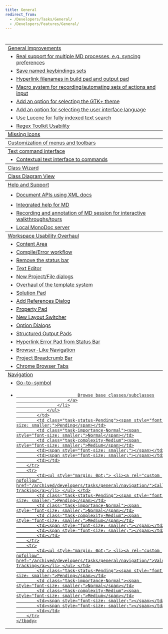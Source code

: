 ```yaml
---
title: General
redirect_from:
  - /Developers/Tasks/General/
  - /Developers/Features/General/
---
```


<table class="task-list" width="100%">
    <thead>
        <tr>
            <td style="padding-left: 0pt;" width="50%">  </td>
            <td valign="bottom"><span style="font-size: smaller;"><strong>Status</strong></span></td>
            <td valign="bottom"><span style="font-size: smaller;"><strong>Imp.</strong></span></td>
            <td valign="bottom"><strong><span style="font-size: smaller;">Compl.</span></strong></td>
            <td valign="bottom"><span style="font-size: smaller;"><strong>Ver.</strong></span></td>
            <td valign="bottom"><span style="font-size: smaller;"><strong>Owner</strong></span></td>
            <td valign="bottom">&nbsp;</td>
        </tr>
    </thead>
    <tbody>
        <tr>
            <td><a rel="custom nofollow" href="/archived/developers/tasks/general/general-improvements/">General Improvements</a></td>
            <td>&nbsp;</td>
            <td>&nbsp;</td>
            <td>&nbsp;</td>
            <td>&nbsp;</td>
            <td>&nbsp;</td>
            <td>&nbsp;</td>
        </tr>
        <tr>
            <td><ul style="margin: 0pt;"> <li><a rel="custom nofollow" href="/archived/developers/tasks/general/general-improvements/">Real support for multiple MD processes, e.g. syncing preferences</a></li> </ul> </td>
            <td class="task-status-Pending"><span style="font-size: smaller;">Pending</span></td>
            <td class="task-importance-Low"><span style="font-size: smaller;">Low</span></td>
            <td class="task-complexity-Medium"><span style="font-size: smaller;">Medium</span></td>
            <td><span style="font-size: smaller;"></span></td>
            <td><span style="font-size: smaller;"></span></td>
            <td></td>
        </tr>
        <tr>
            <td><ul style="margin: 0pt;"> <li><a rel="custom nofollow" href="/archived/developers/tasks/general/general-improvements/">Save named keybindings sets</a></li> </ul> </td>
            <td class="task-status-Pending"><span style="font-size: smaller;">Pending</span></td>
            <td class="task-importance-Normal"><span style="font-size: smaller;">Normal</span></td>
            <td class="task-complexity-1d"><span style="font-size: smaller;">1d</span></td>
            <td><span style="font-size: smaller;"></span></td>
            <td><span style="font-size: smaller;"></span></td>
            <td></td>
        </tr>
        <tr>
            <td><ul style="margin: 0pt;"> <li><a rel="custom nofollow" href="/archived/developers/tasks/general/general-improvements/">Hyperlink filenames in build pad and output pad</a></li> </ul> </td>
            <td class="task-status-Assigned"><span style="font-size: smaller;">Assigned</span></td>
            <td class="task-importance-Normal"><span style="font-size: smaller;">Normal</span></td>
            <td class="task-complexity-1h"><span style="font-size: smaller;">1h</span></td>
            <td><span style="font-size: smaller;">2.6</span></td>
            <td><span style="font-size: smaller;">lluis</span></td>
            <td></td>
        </tr>
        <tr>
            <td><ul style="margin: 0pt;"> <li><a rel="custom nofollow" href="/archived/developers/tasks/general/general-improvements/">Macro system for recording/automating sets of actions and input</a></li> </ul> </td>
            <td class="task-status-Pending"><span style="font-size: smaller;">Pending</span></td>
            <td class="task-importance-Normal"><span style="font-size: smaller;">Normal</span></td>
            <td class="task-complexity-Medium"><span style="font-size: smaller;">Medium</span></td>
            <td><span style="font-size: smaller;"></span></td>
            <td><span style="font-size: smaller;"></span></td>
            <td></td>
        </tr>
        <tr>
            <td><ul style="margin: 0pt;"> <li><a rel="custom nofollow" href="/archived/developers/tasks/general/general-improvements/">Add an option for selecting the GTK+ theme</a></li> </ul> </td>
            <td class="task-status-Completed"><span style="font-size: smaller;">Completed</span></td>
            <td class="task-importance-Low"><span style="font-size: smaller;">Low</span></td>
            <td class="task-complexity-1h"><span style="font-size: smaller;">1h</span></td>
            <td><span style="font-size: smaller;">2.4</span></td>
            <td><span style="font-size: smaller;">lluis</span></td>
            <td></td>
        </tr>
        <tr>
            <td><ul style="margin: 0pt;"> <li><a rel="custom nofollow" href="/archived/developers/tasks/general/general-improvements/">Add an option for selecting the user interface language</a></li> </ul> </td>
            <td class="task-status-Completed"><span style="font-size: smaller;">Completed</span></td>
            <td class="task-importance-Low"><span style="font-size: smaller;">Low</span></td>
            <td class="task-complexity-2h"><span style="font-size: smaller;">2h</span></td>
            <td><span style="font-size: smaller;">2.4</span></td>
            <td><span style="font-size: smaller;">lluis</span></td>
            <td></td>
        </tr>
        <tr>
            <td><ul style="margin: 0pt;"> <li><a rel="custom nofollow" href="/archived/developers/tasks/general/general-improvements/">Use Lucene for fully indexed text search</a></li> </ul> </td>
            <td class="task-status-Pending"><span style="font-size: smaller;">Pending</span></td>
            <td class="task-importance-Normal"><span style="font-size: smaller;">Normal</span></td>
            <td class="task-complexity-Medium"><span style="font-size: smaller;">Medium</span></td>
            <td><span style="font-size: smaller;"></span></td>
            <td><span style="font-size: smaller;"></span></td>
            <td></td>
        </tr>
        <tr>
            <td><ul style="margin: 0pt;"> <li><a rel="custom nofollow" href="/archived/developers/tasks/general/general-improvements/">Regex Toolkit Usability</a></li> </ul> </td>
            <td class="task-status-Pending"><span style="font-size: smaller;">Pending</span></td>
            <td class="task-importance-Normal"><span style="font-size: smaller;">Normal</span></td>
            <td class="task-complexity-Medium"><span style="font-size: smaller;">Medium</span></td>
            <td><span style="font-size: smaller;"></span></td>
            <td><span style="font-size: smaller;"></span></td>
            <td></td>
        </tr>
    </tbody>
    <tbody>
        <tr>
            <td><a id="_task_a_General.MissingIcons"></a><a rel="custom nofollow" href="/archived/developers/tasks/general/missing-icons/">Missing Icons</a></td>
            <td class="task-status-Pending"><span style="font-size: smaller;">Pending</span></td>
            <td class="task-importance-Normal"><span style="font-size: smaller;">Normal</span></td>
            <td class="task-complexity-Low"><span style="font-size: smaller;">Low</span></td>
            <td><span style="font-size: smaller;"></span></td>
            <td><span style="font-size: smaller;"></span></td>
            <td></td>
        </tr>
    </tbody>
    <tbody>
        <tr>
            <td><a id="_task_a_General.MenuCustomization"></a><a rel="custom nofollow" href="/archived/developers/tasks/general/customization-of-menus-and-toolbars/">Customization of menus and toolbars</a></td>
            <td class="task-status-Pending"><span style="font-size: smaller;">Pending</span></td>
            <td class="task-importance-Low"><span style="font-size: smaller;">Low</span></td>
            <td class="task-complexity-"><span style="font-size: smaller;"></span></td>
            <td><span style="font-size: smaller;"></span></td>
            <td><span style="font-size: smaller;"></span></td>
            <td></td>
        </tr>
    </tbody>
    <tbody>
        <tr>
            <td><a rel="custom nofollow" href="/archived/developers/tasks/general/text-command-interface/">Text command interface</a></td>
            <td>&nbsp;</td>
            <td>&nbsp;</td>
            <td>&nbsp;</td>
            <td>&nbsp;</td>
            <td>&nbsp;</td>
            <td>&nbsp;</td>
        </tr>
        <tr>
            <td><ul style="margin: 0pt;"> <li><a rel="custom nofollow" href="/archived/developers/tasks/general/text-command-interface/">Contextual text interface to  commands</a></li> </ul> </td>
            <td class="task-status-Pending"><span style="font-size: smaller;">Pending</span></td>
            <td class="task-importance-Normal"><span style="font-size: smaller;">Normal</span></td>
            <td class="task-complexity-Medium"><span style="font-size: smaller;">Medium</span></td>
            <td><span style="font-size: smaller;"></span></td>
            <td><span style="font-size: smaller;"></span></td>
            <td></td>
        </tr>
    </tbody>
    <tbody>
        <tr>
            <td><a id="_task_a_General.ClassWizard"></a><a rel="custom nofollow" href="/archived/developers/tasks/general/class-wizard/">Class Wizard</a></td>
            <td class="task-status-Pending"><span style="font-size: smaller;">Pending</span></td>
            <td class="task-importance-Normal"><span style="font-size: smaller;">Normal</span></td>
            <td class="task-complexity-Low"><span style="font-size: smaller;">Low</span></td>
            <td><span style="font-size: smaller;"></span></td>
            <td><span style="font-size: smaller;"></span></td>
            <td></td>
        </tr>
    </tbody>
    <tbody>
        <tr>
            <td><a id="_task_a_General.ClassDiagram"></a><a rel="custom nofollow" href="/archived/developers/tasks/general/class-diagram-view/">Class Diagram View</a></td>
            <td class="task-status-Pending"><span style="font-size: smaller;">Pending</span></td>
            <td class="task-importance-Normal"><span style="font-size: smaller;">Normal</span></td>
            <td class="task-complexity-High"><span style="font-size: smaller;">High</span></td>
            <td><span style="font-size: smaller;"></span></td>
            <td><span style="font-size: smaller;"></span></td>
            <td></td>
        </tr>
    </tbody>
    <tbody>
        <tr>
            <td><a rel="custom nofollow" href="/archived/developers/tasks/general/help-and-support/">Help and Support</a></td>
            <td>&nbsp;</td>
            <td>&nbsp;</td>
            <td>&nbsp;</td>
            <td>&nbsp;</td>
            <td>&nbsp;</td>
            <td>&nbsp;</td>
        </tr>
        <tr>
            <td><ul style="margin: 0pt;"> <li><a rel="custom nofollow" href="/archived/developers/tasks/general/help-and-support/">Document APIs using XML docs</a></li> </ul> </td>
            <td class="task-status-In Progress"><span style="font-size: smaller;">In Progress</span></td>
            <td class="task-importance-Normal"><span style="font-size: smaller;">Normal</span></td>
            <td class="task-complexity-Low"><span style="font-size: smaller;">Low</span></td>
            <td><span style="font-size: smaller;"></span></td>
            <td><span style="font-size: smaller;">everyone</span></td>
            <td></td>
        </tr>
        <tr>
            <td><ul style="margin: 0pt;"> <li><a rel="custom nofollow" href="/archived/developers/tasks/general/help-and-support/">Integrated help for MD</a></li> </ul> </td>
            <td class="task-status-Pending"><span style="font-size: smaller;">Pending</span></td>
            <td class="task-importance-Low"><span style="font-size: smaller;">Low</span></td>
            <td class="task-complexity-Medium"><span style="font-size: smaller;">Medium</span></td>
            <td><span style="font-size: smaller;"></span></td>
            <td><span style="font-size: smaller;"></span></td>
            <td></td>
        </tr>
        <tr>
            <td><ul style="margin: 0pt;"> <li><a rel="custom nofollow" href="/archived/developers/tasks/general/help-and-support/">Recording and annotation of MD session for interactive walkthroughs/tours</a></li> </ul> </td>
            <td class="task-status-Pending"><span style="font-size: smaller;">Pending</span></td>
            <td class="task-importance-Low"><span style="font-size: smaller;">Low</span></td>
            <td class="task-complexity-Medium"><span style="font-size: smaller;">Medium</span></td>
            <td><span style="font-size: smaller;"></span></td>
            <td><span style="font-size: smaller;"></span></td>
            <td></td>
        </tr>
        <tr>
            <td><ul style="margin: 0pt;"> <li><a rel="custom nofollow" href="/archived/developers/tasks/general/help-and-support/">Local MonoDoc server</a></li> </ul> </td>
            <td class="task-status-Assigned"><span style="font-size: smaller;">Assigned</span></td>
            <td class="task-importance-Normal"><span style="font-size: smaller;">Normal</span></td>
            <td class="task-complexity-1w"><span style="font-size: smaller;">1w</span></td>
            <td><span style="font-size: smaller;">2.8</span></td>
            <td><span style="font-size: smaller;">mhutch</span></td>
            <td></td>
        </tr>
    </tbody>
    <tbody>
        <tr>
            <td><a rel="custom nofollow" href="/archived/developers/tasks/general/workspace-usability-overhaul/">Workspace Usability Overhaul</a></td>
            <td>&nbsp;</td>
            <td>&nbsp;</td>
            <td>&nbsp;</td>
            <td>&nbsp;</td>
            <td>&nbsp;</td>
            <td>&nbsp;</td>
        </tr>
        <tr>
            <td><ul style="margin: 0pt;"> <li><a rel="custom nofollow" href="/archived/developers/tasks/general/workspace-usability-overhaul/">Content Area</a></li> </ul> </td>
            <td class="task-status-Assigned"><span style="font-size: smaller;">Assigned</span></td>
            <td class="task-importance-Normal"><span style="font-size: smaller;">Normal</span></td>
            <td class="task-complexity-2w"><span style="font-size: smaller;">2w</span></td>
            <td><span style="font-size: smaller;">2.8</span></td>
            <td><span style="font-size: smaller;">lluis</span></td>
            <td></td>
        </tr>
        <tr>
            <td><ul style="margin: 0pt;"> <li><a rel="custom nofollow" href="/archived/developers/tasks/general/workspace-usability-overhaul/">Compile/Error workflow</a></li> </ul> </td>
            <td class="task-status-Completed"><span style="font-size: smaller;">Completed</span></td>
            <td class="task-importance-High"><span style="font-size: smaller;">High</span></td>
            <td class="task-complexity-1w"><span style="font-size: smaller;">1w</span></td>
            <td><span style="font-size: smaller;">2.4</span></td>
            <td><span style="font-size: smaller;">mkrueger</span></td>
            <td></td>
        </tr>
        <tr>
            <td><ul style="margin: 0pt;"> <li><a rel="custom nofollow" href="/archived/developers/tasks/general/workspace-usability-overhaul/">Remove the status bar</a></li> </ul> </td>
            <td class="task-status-Discarded"><span style="font-size: smaller;">Discarded</span></td>
            <td class="task-importance-Normal"><span style="font-size: smaller;">Normal</span></td>
            <td class="task-complexity-4d"><span style="font-size: smaller;">4d</span></td>
            <td><span style="font-size: smaller;"></span></td>
            <td><span style="font-size: smaller;">lluis</span></td>
            <td></td>
        </tr>
        <tr>
            <td><ul style="margin: 0pt;"> <li><a rel="custom nofollow" href="/archived/developers/tasks/general/workspace-usability-overhaul/">Text Editor</a></li> </ul> </td>
            <td class="task-status-Assigned"><span style="font-size: smaller;">Assigned</span></td>
            <td class="task-importance-Normal"><span style="font-size: smaller;">Normal</span></td>
            <td class="task-complexity-Medium"><span style="font-size: smaller;">Medium</span></td>
            <td><span style="font-size: smaller;"></span></td>
            <td><span style="font-size: smaller;"></span></td>
            <td></td>
        </tr>
        <tr>
            <td><ul style="margin: 0pt;"> <li><a rel="custom nofollow" href="/archived/developers/tasks/general/workspace-usability-overhaul/">New Project/File dialogs</a></li> </ul> </td>
            <td class="task-status-Completed"><span style="font-size: smaller;">Completed</span></td>
            <td class="task-importance-High"><span style="font-size: smaller;">High</span></td>
            <td class="task-complexity-8d"><span style="font-size: smaller;">8d</span></td>
            <td><span style="font-size: smaller;">2.4</span></td>
            <td><span style="font-size: smaller;">mhutch</span></td>
            <td></td>
        </tr>
        <tr>
            <td><ul style="margin: 0pt;"> <li><a rel="custom nofollow" href="/archived/developers/tasks/general/workspace-usability-overhaul/">Overhaul of the template system</a></li> </ul> </td>
            <td class="task-status-Assigned"><span style="font-size: smaller;">Assigned</span></td>
            <td class="task-importance-High"><span style="font-size: smaller;">High</span></td>
            <td class="task-complexity-1w"><span style="font-size: smaller;">1w</span></td>
            <td><span style="font-size: smaller;">2.8</span></td>
            <td><span style="font-size: smaller;">mhutch</span></td>
            <td></td>
        </tr>
        <tr>
            <td><ul style="margin: 0pt;"> <li><a rel="custom nofollow" href="/archived/developers/tasks/general/workspace-usability-overhaul/">Solution Pad</a></li> </ul> </td>
            <td class="task-status-Assigned"><span style="font-size: smaller;">Assigned</span></td>
            <td class="task-importance-Normal"><span style="font-size: smaller;">Normal</span></td>
            <td class="task-complexity-4d"><span style="font-size: smaller;">4d</span></td>
            <td><span style="font-size: smaller;">2.8</span></td>
            <td><span style="font-size: smaller;">lluis</span></td>
            <td></td>
        </tr>
        <tr>
            <td><ul style="margin: 0pt;"> <li><a rel="custom nofollow" href="/archived/developers/tasks/general/workspace-usability-overhaul/">Add References Dialog</a></li> </ul> </td>
            <td class="task-status-Assigned"><span style="font-size: smaller;">Assigned</span></td>
            <td class="task-importance-High"><span style="font-size: smaller;">High</span></td>
            <td class="task-complexity-1w"><span style="font-size: smaller;">1w</span></td>
            <td><span style="font-size: smaller;">2.8</span></td>
            <td><span style="font-size: smaller;">mhutch</span></td>
            <td></td>
        </tr>
        <tr>
            <td><ul style="margin: 0pt;"> <li><a rel="custom nofollow" href="/archived/developers/tasks/general/workspace-usability-overhaul/">Property Pad</a></li> </ul> </td>
            <td class="task-status-Assigned"><span style="font-size: smaller;">Assigned</span></td>
            <td class="task-importance-Low"><span style="font-size: smaller;">Low</span></td>
            <td class="task-complexity-1w"><span style="font-size: smaller;">1w</span></td>
            <td><span style="font-size: smaller;">2.8</span></td>
            <td><span style="font-size: smaller;">lluis</span></td>
            <td></td>
        </tr>
        <tr>
            <td><ul style="margin: 0pt;"> <li><a rel="custom nofollow" href="/archived/developers/tasks/general/workspace-usability-overhaul/">New Layout Switcher</a></li> </ul> </td>
            <td class="task-status-Assigned"><span style="font-size: smaller;">Assigned</span></td>
            <td class="task-importance-Normal"><span style="font-size: smaller;">Normal</span></td>
            <td class="task-complexity-1w"><span style="font-size: smaller;">1w</span></td>
            <td><span style="font-size: smaller;"></span></td>
            <td><span style="font-size: smaller;">lluis</span></td>
            <td></td>
        </tr>
        <tr>
            <td><ul style="margin: 0pt;"> <li><a rel="custom nofollow" href="/archived/developers/tasks/general/workspace-usability-overhaul/">Option Dialogs</a></li> </ul> </td>
            <td class="task-status-Pending"><span style="font-size: smaller;">Pending</span></td>
            <td class="task-importance-Normal"><span style="font-size: smaller;">Normal</span></td>
            <td class="task-complexity-Medium"><span style="font-size: smaller;">Medium</span></td>
            <td><span style="font-size: smaller;"></span></td>
            <td><span style="font-size: smaller;"></span></td>
            <td></td>
        </tr>
        <tr>
            <td><ul style="margin: 0pt;"> <li><a rel="custom nofollow" href="/archived/developers/tasks/general/workspace-usability-overhaul/">Structured Output Pads</a></li> </ul> </td>
            <td class="task-status-Pending"><span style="font-size: smaller;">Pending</span></td>
            <td class="task-importance-Normal"><span style="font-size: smaller;">Normal</span></td>
            <td class="task-complexity-Medium"><span style="font-size: smaller;">Medium</span></td>
            <td><span style="font-size: smaller;"></span></td>
            <td><span style="font-size: smaller;"></span></td>
            <td></td>
        </tr>
        <tr>
            <td><ul style="margin: 0pt;"> <li><a rel="custom nofollow" href="/archived/developers/tasks/general/workspace-usability-overhaul/">Hyperlink Error Pad from Status Bar</a></li> </ul> </td>
            <td class="task-status-Pending"><span style="font-size: smaller;">Pending</span></td>
            <td class="task-importance-Normal"><span style="font-size: smaller;">Normal</span></td>
            <td class="task-complexity-Medium"><span style="font-size: smaller;">Medium</span></td>
            <td><span style="font-size: smaller;"></span></td>
            <td><span style="font-size: smaller;"></span></td>
            <td></td>
        </tr>
        <tr>
            <td><ul style="margin: 0pt;"> <li><a rel="custom nofollow" href="/archived/developers/tasks/general/workspace-usability-overhaul/">Browser-Like Navigation</a></li> </ul> </td>
            <td class="task-status-Pending"><span style="font-size: smaller;">Pending</span></td>
            <td class="task-importance-Normal"><span style="font-size: smaller;">Normal</span></td>
            <td class="task-complexity-Medium"><span style="font-size: smaller;">Medium</span></td>
            <td><span style="font-size: smaller;">2.8</span></td>
            <td><span style="font-size: smaller;"></span></td>
            <td></td>
        </tr>
        <tr>
            <td><ul style="margin: 0pt;"> <li><a rel="custom nofollow" href="/archived/developers/tasks/general/workspace-usability-overhaul/">Project Breadcrumb Bar</a></li> </ul> </td>
            <td class="task-status-Pending"><span style="font-size: smaller;">Pending</span></td>
            <td class="task-importance-Normal"><span style="font-size: smaller;">Normal</span></td>
            <td class="task-complexity-Medium"><span style="font-size: smaller;">Medium</span></td>
            <td><span style="font-size: smaller;">2.8</span></td>
            <td><span style="font-size: smaller;"></span></td>
            <td></td>
        </tr>
        <tr>
            <td><ul style="margin: 0pt;"> <li><a rel="custom nofollow" href="/archived/developers/tasks/general/workspace-usability-overhaul/">Chrome Browser Tabs</a></li> </ul> </td>
            <td class="task-status-Pending"><span style="font-size: smaller;">Pending</span></td>
            <td class="task-importance-Normal"><span style="font-size: smaller;">Normal</span></td>
            <td class="task-complexity-Medium"><span style="font-size: smaller;">Medium</span></td>
            <td><span style="font-size: smaller;">2.8</span></td>
            <td><span style="font-size: smaller;"></span></td>
            <td></td>
        </tr>
    </tbody>
    <tbody>
        <tr>
            <td><a rel="custom nofollow" href="/archived/developers/tasks/general/navigation/">Navigation</a></td>
            <td>&nbsp;</td>
            <td>&nbsp;</td>
            <td>&nbsp;</td>
            <td>&nbsp;</td>
            <td>&nbsp;</td>
            <td>&nbsp;</td>
        </tr>
        <tr>
            <td><ul style="margin: 0pt;"> <li><a rel="custom nofollow" href="/archived/developers/tasks/general/navigation/">Go-to-symbol</a></li> </ul> </td>
            <td class="task-status-Completed"><span style="font-size: smaller;">Completed</span></td>
            <td class="task-importance-High"><span style="font-size: smaller;">High</span></td>
            <td class="task-complexity-2w"><span style="font-size: smaller;">2w</span></td>
            <td><span style="font-size: smaller;">2.4</span></td>
            <td><span style="font-size: smaller;"></span></td>
            <td></td>
        </tr>
        <tr>
            <td>
                <ul style="margin: 0pt;">
                    <li>
                        <a rel="custom nofollow" href="/archived/developers/tasks/general/navigation/">

                            Browse base classes/subclasses
                        </a>
                    </li>
                </ul>
            </td>
            <td class="task-status-Pending"><span style="font-size: smaller;">Pending</span></td>
            <td class="task-importance-Normal"><span style="font-size: smaller;">Normal</span></td>
            <td class="task-complexity-Medium"><span style="font-size: smaller;">Medium</span></td>
            <td><span style="font-size: smaller;"></span></td>
            <td><span style="font-size: smaller;"></span></td>
            <td></td>
        </tr>
        <tr>
            <td><ul style="margin: 0pt;"> <li><a rel="custom nofollow" href="/archived/developers/tasks/general/navigation/">Call tracking</a></li> </ul> </td>
            <td class="task-status-Pending"><span style="font-size: smaller;">Pending</span></td>
            <td class="task-importance-Normal"><span style="font-size: smaller;">Normal</span></td>
            <td class="task-complexity-Medium"><span style="font-size: smaller;">Medium</span></td>
            <td><span style="font-size: smaller;"></span></td>
            <td><span style="font-size: smaller;"></span></td>
            <td></td>
        </tr>
        <tr>
            <td><ul style="margin: 0pt;"> <li><a rel="custom nofollow" href="/archived/developers/tasks/general/navigation/">Value tracking</a></li> </ul> </td>
            <td class="task-status-Pending"><span style="font-size: smaller;">Pending</span></td>
            <td class="task-importance-Normal"><span style="font-size: smaller;">Normal</span></td>
            <td class="task-complexity-Medium"><span style="font-size: smaller;">Medium</span></td>
            <td><span style="font-size: smaller;"></span></td>
            <td><span style="font-size: smaller;"></span></td>
            <td></td>
        </tr>
    </tbody>
</table>
